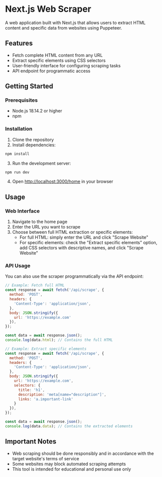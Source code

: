 # Next.js Web Scraper

A web application built with Next.js that allows users to extract HTML content and specific data from websites using Puppeteer.

## Features

- Fetch complete HTML content from any URL
- Extract specific elements using CSS selectors
- User-friendly interface for configuring scraping tasks
- API endpoint for programmatic access

## Getting Started

### Prerequisites

- Node.js 18.14.2 or higher
- npm

### Installation

1. Clone the repository
2. Install dependencies:

```bash
npm install
```

3. Run the development server:

```bash
npm run dev
```

4. Open [http://localhost:3000/home](http://localhost:3000/home) in your browser

## Usage

### Web Interface

1. Navigate to the home page
2. Enter the URL you want to scrape
3. Choose between full HTML extraction or specific elements:
   - For full HTML: simply enter the URL and click "Scrape Website"
   - For specific elements: check the "Extract specific elements" option, add CSS selectors with descriptive names, and click "Scrape Website"

### API Usage

You can also use the scraper programmatically via the API endpoint:

```javascript
// Example: Fetch full HTML
const response = await fetch('/api/scrape', {
  method: 'POST',
  headers: {
    'Content-Type': 'application/json',
  },
  body: JSON.stringify({
    url: 'https://example.com'
  }),
});

const data = await response.json();
console.log(data.html); // Contains the full HTML

// Example: Extract specific elements
const response = await fetch('/api/scrape', {
  method: 'POST',
  headers: {
    'Content-Type': 'application/json',
  },
  body: JSON.stringify({
    url: 'https://example.com',
    selectors: {
      title: 'h1',
      description: 'meta[name="description"]',
      links: 'a.important-link'
    }
  }),
});

const data = await response.json();
console.log(data.data); // Contains the extracted elements
```

## Important Notes

- Web scraping should be done responsibly and in accordance with the target website's terms of service
- Some websites may block automated scraping attempts
- This tool is intended for educational and personal use only
